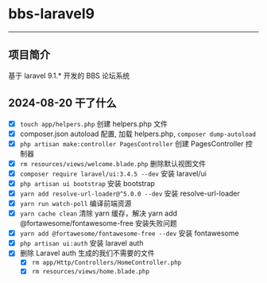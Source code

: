 # bbs-laravel9

---

## 项目简介

基于 laravel 9.1.* 开发的 BBS 论坛系统

## 2024-08-20 干了什么

- [x] `touch app/helpers.php` 创建 helpers.php 文件
- [x] composer.json autoload 配置, 加载 helpers.php, `composer dump-autoload`
- [x] `php artisan make:controller PagesController` 创建 PagesController 控制器
- [x] `rm resources/views/welcome.blade.php` 删除默认视图文件
- [x] `composer require laravel/ui:3.4.5 --dev` 安装 laravel/ui
- [x] `php artisan ui bootstrap` 安装 bootstrap
- [x] `yarn add resolve-url-loader@^5.0.0 --dev` 安装 resolve-url-loader
- [x] `yarn run watch-poll` 编译前端资源
- [x] `yarn cache clean` 清除 yarn 缓存，解决 yarn add @fortawesome/fontawesome-free 安装失败问题
- [x] `yarn add @fortawesome/fontawesome-free --dev` 安装 fontawesome
- [x] `php artisan ui:auth` 安装 laravel auth
- [x] 删除 Laravel auth 生成的我们不需要的文件
    - [x] `rm app/Http/Controllers/HomeController.php`
    - [x] `rm resources/views/home.blade.php`
